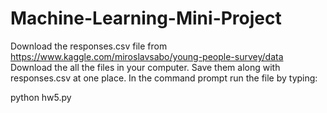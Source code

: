 # Machine-Learning-Mini-Project
Download the responses.csv file from https://www.kaggle.com/miroslavsabo/young-people-survey/data
Download the all the files in your computer. Save them along with responses.csv at one place. In the command prompt run the file by typing:

python hw5.py
